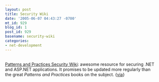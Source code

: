 ```yaml
---
layout: post
title: Security Wiki
date: '2005-06-07 04:43:27 -0700'
mt_id: 929
blog_id: 1
post_id: 929
basename: security-wiki
categories:
- net-development
---
```

<br /><a href="http://channel9.msdn.com/wiki/default.aspx/Channel9.PatternsAndPracticesSecurityWiki">Patterns and Practices Security Wiki</a>: awesome resource for securing .NET and ASP.NET applications. It promises to be updated more regularly than the great <cite>Patterns and Practices</cite> books on the subject. {<a href="http://www.securecoder.com/blog/patternsPracticesSecurityWikiIsNowLiveOnChannel9.aspx">via</a>}<br /><br /><br />
